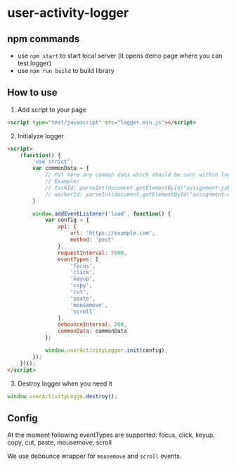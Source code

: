 # user-activity-logger

## npm commands
- use `npm start` to start local server (it opens demo page where you can test logger)
- use `npm run build` to build library

## How to use
1. Add script to your page

```html
<script type="text/javascript" src="logger.min.js"></script>
```

2. Initialyze logger
```html
<script>
    (function() {
        'use strict';
        var commonData = {
            // Put here any common data which should be sent within log information
            // Example:
            // taskId: parseInt(document.getElementById("assignment-job-id").innerHTML),
            // workerId: parseInt(document.getElementById("assignment-worker-id").innerHTML)
        }

        window.addEventListener('load', function() {
            var config = {
                api: {
                    url: 'https://example.com',
                    method: 'post'
                },
                requestInterval: 5000,
                eventTypes: [
                    'focus',
                    'click',
                    'keyup',
                    'copy',
                    'cut',
                    'paste',
                    'mousemove',
                    'scroll'
                ],
                debounceInterval: 200,
                commonData: commonData
            };

            window.userActivityLogger.init(config);
        });
    })();
</script>

```

3. Destroy logger when you need it 

```javascript
window.userActivityLogge.destroy();
```

## Config

At the moment following eventTypes are supported: 
focus, click, keyup, copy, cut, paste, mousemove, scroll

We use debounce wrapper for `mousemove` and `scroll` events.
